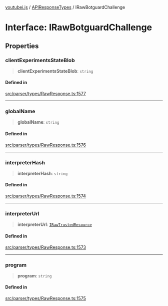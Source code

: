 [youtubei.js](../../../README.md) / [APIResponseTypes](../README.md) / IRawBotguardChallenge

# Interface: IRawBotguardChallenge

## Properties

### clientExperimentsStateBlob

> **clientExperimentsStateBlob**: `string`

#### Defined in

[src/parser/types/RawResponse.ts:1577](https://github.com/LuanRT/YouTube.js/blob/e1650e12979e68b9546bc63989f86b651960a10a/src/parser/types/RawResponse.ts#L1577)

***

### globalName

> **globalName**: `string`

#### Defined in

[src/parser/types/RawResponse.ts:1576](https://github.com/LuanRT/YouTube.js/blob/e1650e12979e68b9546bc63989f86b651960a10a/src/parser/types/RawResponse.ts#L1576)

***

### interpreterHash

> **interpreterHash**: `string`

#### Defined in

[src/parser/types/RawResponse.ts:1574](https://github.com/LuanRT/YouTube.js/blob/e1650e12979e68b9546bc63989f86b651960a10a/src/parser/types/RawResponse.ts#L1574)

***

### interpreterUrl

> **interpreterUrl**: [`IRawTrustedResource`](IRawTrustedResource.md)

#### Defined in

[src/parser/types/RawResponse.ts:1573](https://github.com/LuanRT/YouTube.js/blob/e1650e12979e68b9546bc63989f86b651960a10a/src/parser/types/RawResponse.ts#L1573)

***

### program

> **program**: `string`

#### Defined in

[src/parser/types/RawResponse.ts:1575](https://github.com/LuanRT/YouTube.js/blob/e1650e12979e68b9546bc63989f86b651960a10a/src/parser/types/RawResponse.ts#L1575)
